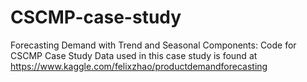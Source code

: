 # CSCMP-case-study
Forecasting Demand with Trend and Seasonal Components: Code for CSCMP Case Study
Data used in this case study is found at https://www.kaggle.com/felixzhao/productdemandforecasting
